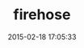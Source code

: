---
layout: post
title:  "firehose"
repo:   "polleverywhere/firehose"
date:   2015-02-18 17:05:33
gemurl: http://firehose.io/
---